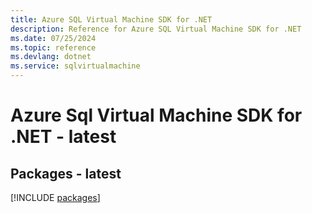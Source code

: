 ```yaml
---
title: Azure SQL Virtual Machine SDK for .NET
description: Reference for Azure SQL Virtual Machine SDK for .NET
ms.date: 07/25/2024
ms.topic: reference
ms.devlang: dotnet
ms.service: sqlvirtualmachine
---
```

# Azure Sql Virtual Machine SDK for .NET - latest
## Packages - latest
[!INCLUDE [packages](sql-virtual-machine-index.md)]